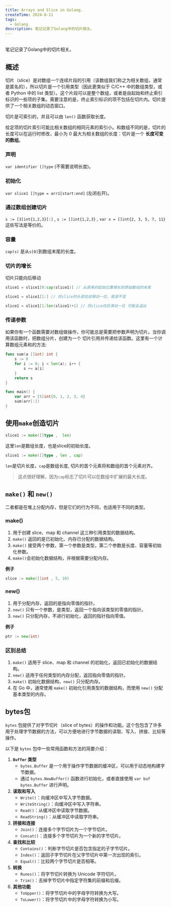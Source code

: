 ```yaml
---
title: Arrays and Slice in Golang.
createTime: 2024-8-11
tags:
  - Golang
description: 笔记记录了Golang中的切片相关。
---
```

<br> 笔记记录了Golang中的切片相关。
<!-- more -->

## 概述

切片（slice）是对数组一个连续片段的引用（该数组我们称之为相关数组，通常是匿名的），所以切片是一个引用类型（因此更类似于 C/C++ 中的数组类型，或者 Python 中的 list 类型）。这个片段可以是整个数组，或者是由起始和终止索引标识的一些项的子集。需要注意的是，终止索引标识的项不包括在切片内。切片提供了一个相关数组的动态窗口。

切片是可索引的，并且可以由 `len()` 函数获取长度。

给定项的切片索引可能比相关数组的相同元素的索引小。和数组不同的是，切片的长度可以在运行时修改，最小为 0 最大为相关数组的长度：切片是一个 **长度可变的数组**。

###  声明

`var identifier []type`  (不需要说明长度)。

### 初始化

`var slice1 []type = arr1[start:end]` (左闭右开)。

### 通过数组创建切片

`s := [3]int{1,2,3}[:]`   , `s := []int{1,2,3}`  , `var x = []int{2, 3, 5, 7, 11}` 这些写法是等价的。

### 容量

`cap(s)` 是从`s[0]`到数组末尾的长度。

### 切片的增长

切片只能向后移动

```go
slice1 = slice1[0:cap(slice1)] // 从原来的起始位置增长到原始数组的末尾
```

```go
slice1 = slice1[1:] // 将slice的头部往前移动一位，尾部不变
```

```go
slice1 = slice1[1:len(slice1)+1] // 将slice向后滑动一位 可能会溢出
```


### 传递参数

如果你有一个函数需要对数组做操作，你可能总是需要把参数声明为切片。当你调用该函数时，把数组分片，创建为一个 切片引用并传递给该函数。这里有一个计算数组元素和的方法:

```go
func sum(a []int) int {
	s := 0
	for i := 0; i < len(a); i++ {
		s += a[i]
	}
	return s
}

func main() {
	var arr = [5]int{0, 1, 2, 3, 4}
	sum(arr[:])
}
```

## 使用`make`创造切片

```go
slice1 := make([]type ,  len)
```

这里`len`是数组长度，也是slice的初始长度。

```go
slice1 := make([]type , len , cap)
```

`len`是切片长度，`cap`是数组长度, 切片的首个元素将和数组的首个元素对齐。

> 这点很好理解，因为`cap`标志了切片可以在数组中扩展的最大长度。


## `make()` 和 `new()`

二者都是在堆上分配内存，但是它们的行为不同，也适用于不同的类型。

### make()

1. 用于创建 slice、map 和 channel 这三种引用类型的数据结构。
2. `make()` 返回的是已初始化、内存已分配的数据结构。
3. `make()` 接受两个参数，第一个参数是类型，第二个参数是长度、容量等初始化参数。
4. `make()`会初始化数据结构，并根据需要分配内存。

**例子**

```go
slice := make([]int , 5, 10)
```

### new()

1. 用于分配内存，返回的是指向零值的指针。
2. `new()` 只有一个参数，是类型，返回一个指向该类型的零值的指针。
3. `new()` 只分配内存，不进行初始化，返回的指针指向零值。

**例子** 

```go
ptr := new(int)
```
### 区别总结

1. `make()` 适用于 slice、map 和 channel 的初始化，返回已初始化的数据结构。
2. `new()` 适用于任何类型的内存分配，返回指向零值的指针。
3. `make()` 初始化数据结构，`new()` 只分配内存。
4. 在 Go 中，通常使用 `make()` 初始化引用类型的数据结构，而使用 `new()` 分配基本类型的内存。

## bytes包

`bytes` 包提供了对字节切片（slice of bytes）的操作和功能。这个包包含了许多用于处理字节数据的方法，可以方便地进行字节数据的读取、写入、拼接、比较等操作。

以下是 `bytes` 包中一些常用函数和方法的简要介绍：

1. **`Buffer` 类型**
    - `bytes.Buffer` 是一个用于操作字节数据的缓冲区，可以用于动态地构建字节数据。
    - 通过 `bytes.NewBuffer()` 函数进行初始化，或者直接使用 `var buf bytes.Buffer` 进行声明。
3. **读取和写入**
    - `Write()`：向缓冲区中写入字节数据。
    - `WriteString()`：向缓冲区中写入字符串。
    - `Read()`：从缓冲区中读取字节数据。
    - `ReadString()`：从缓冲区中读取字符串。
3. **拼接和连接**
    - `Join()`：连接多个字节切片为一个字节切片。
    - `Concat()`：连接多个字节切片为一个新的字节切片。
4. **查找和比较**
    - `Contains()`：判断字节切片是否包含指定的子字节切片。
    - `Index()`：返回子字节切片在父字节切片中第一次出现的索引。
    - `Equal()`：比较两个字节切片是否相等。
5. **转换**
    - `Runes()`：将字节切片转换为 Unicode 字符切片。
    - `Trim()`：去掉字节切片中指定字符集的前缀和后缀。
6. **其他功能**
    - `ToUpper()`：将字节切片中的字母字符转换为大写。
    - `ToLower()`：将字节切片中的字母字符转换为小写。
